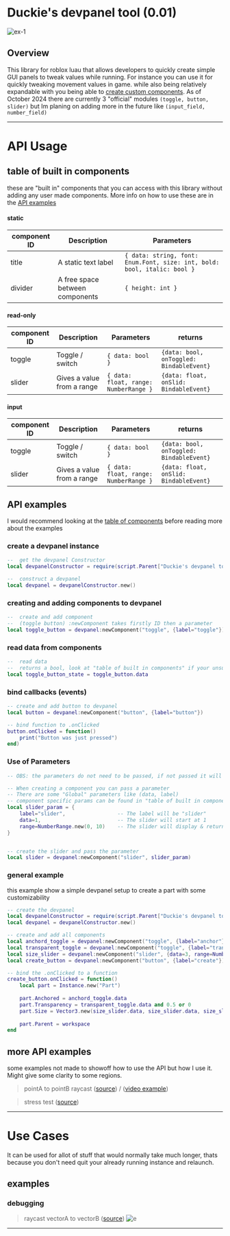 # Duckie's devpanel tool (0.01)
![ex-1](videos/ex-1.gif)

## Overview
This library for roblox luau that allows developers to quickly create simple GUI panels to tweak values 
while running. For instance you can use it for quickly tweaking movement values in game.
while also being relatively expandable with you being able to [create custom components](docs/component-creation.md). As of October 2024 
there are currently 3 "official" modules `(toggle, button, slider)` but 
Im planing on adding more in the future like `(input_field, number_field)`
***
# API Usage

## table of built in components
these are "built in" components that you can access with this library without adding 
any user made components. More info on how to use these are in the [API examples](#api-examples)

#### static
| component ID | Description                     | Parameters                                                               |
| ------------ | ------------------------------- | ------------------------------------------------------------------------ |
| title        | A static text label             | `{ data: string, font: Enum.Font, size: int, bold: bool, italic: bool }` |
| divider      | A free space between components | `{ height: int }`                                                        |

#### read-only
| component ID | Description                | Parameters                            | returns                                  |
| ------------ | -------------------------- | ------------------------------------- | ---------------------------------------- |
| toggle       | Toggle / switch            | `{ data: bool }`                      | `{data: bool, onToggled: BindableEvent}` |
| slider       | Gives a value from a range | `{ data: float, range: NumberRange }` | `{data: float, onSlid: BindableEvent}`   |

#### input
| component ID | Description                | Parameters                            | returns                                  |
| ------------ | -------------------------- | ------------------------------------- | ---------------------------------------- |
| toggle       | Toggle / switch            | `{ data: bool }`                      | `{data: bool, onToggled: BindableEvent}` |
| slider       | Gives a value from a range | `{ data: float, range: NumberRange }` | `{data: float, onSlid: BindableEvent}`   |


## API examples
I would recommend looking at the [table of components](#table-of-built-in-components) before reading more about the examples

### create a devpanel instance
```lua
--  get the devpanel Constructor
local devpanelConstructor = require(script.Parent["Duckie's devpanel tool"].devpanel)

--  construct a devpanel 
local devpanel = devpanelConstructor.new()
```
### creating and adding components to devpanel
```lua
--  create and add component
--  (toggle button) :newComponent takes firstly ID then a parameter
local toggle_button = devpanel:newComponent("toggle", {label="toggle"})
```
### read data from components
```lua
--  read data
--  returns a bool, look at "table of built in components" if your unsure of what it returns
local toggle_button_state = toggle_button.data
```

### bind callbacks (events)
```lua
-- create and add button to devpanel
local button = devpanel:newComponent("button", {label="button"})

-- bind function to .onClicked
button.onClicked = function()
    print("Button was just pressed")
end)
```

### Use of Parameters
```lua
-- OBS: the parameters do not need to be passed, if not passed it will default to another value

-- When creating a component you can pass a parameter
-- There are some "Global" parameters like (data, label)
-- component specific params can be found in "table of built in components"
local slider_param = {
    label="slider",                 -- The label will be "slider"
    data=1,                         -- The slider will start at 1
    range=NumberRange.new(0, 10)    -- The slider will display & return a value between (0 - 10)
}


-- create the slider and pass the parameter
local slider = devpanel:newComponent("slider", slider_param)
```

### general example
this example show a simple devpanel setup to create a part with some customizability
```lua
-- create the devpanel
local devpanelConstructor = require(script.Parent["Duckie's devpanel tool"].devpanel)
local devpanel = devpanelConstructor.new()

-- create and add all components
local anchord_toggle = devpanel:newComponent("toggle", {label="anchor"})
local transparent_toggle = devpanel:newComponent("toggle", {label="transp"})
local size_slider = devpanel:newComponent("slider", {data=3, range=NumberRange.new(0, 10)})
local create_button = devpanel:newComponent("button", {label="create"})

-- bind the .onClicked to a function
create_button.onClicked = function()
	local part = Instance.new("Part")
	
	part.Anchored = anchord_toggle.data
	part.Transparency = transparent_toggle.data and 0.5 or 0
	part.Size = Vector3.new(size_slider.data, size_slider.data, size_slider.data)
	
	part.Parent = workspace
end

```

## more API examples

some examples not made to showoff how to use the API but how I use it. Might give some
clarity to some regions.

>pointA to pointB raycast ([source](src/ex-1.lua)) /
([video example](#debugging))


>stress test ([source](src/stress-test.1.lua))


***

# Use Cases

It can be used for allot of stuff that would normally take much longer, thats because
you don't need quit your already running instance and relaunch. 

## examples

### debugging

> raycast vectorA to vectorB ([source](src/ex-1.lua))
![e](videos/dbug.ex-1.gif)

***